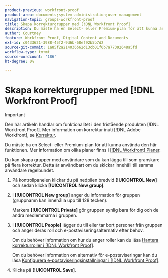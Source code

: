 ```yaml
---
product-previous: workfront-proof
product-area: documents;system-administration;user-management
navigation-topic: groups-workfront-proof
title: Skapa korrekturgrupper med [!DNL Workfront Proof]
description: Du måste ha en Select- eller Premium-plan för att kunna använda den här funktionen. Mer information om olika planer finns i Workfront Planer.
author: Courtney
feature: Workfront Proof, Digital Content and Documents
exl-id: c0433621-3988-45f2-9d6b-68ef92b5b7d2
source-git-commit: 1a85f2a214036b62d13cb01f0b7a77392648a5fd
workflow-type: tm+mt
source-wordcount: '186'
ht-degree: 0%

---
```


# Skapa korrekturgrupper med [!DNL Workfront Proof]

>[!IMPORTANT]
>
>Den här artikeln handlar om funktionalitet i den fristående produkten [!DNL Workfront Proof]. Mer information om korrektur inuti [!DNL Adobe Workfront], se [Korrektur](../../../review-and-approve-work/proofing/proofing.md).

Du måste ha en Select- eller Premium-plan för att kunna använda den här funktionen. Mer information om olika planer finns i [[!DNL Workfront] Planer](https://www.workfront.com/plans).

Du kan skapa grupper med användare som du kan lägga till som granskare på flera korrektur. Detta är användbart om du skickar innehåll till samma användare regelbundet.

1. På kontrollpanelen klickar du på nedpilen bredvid **[!UICONTROL New]** och sedan klicka **[!UICONTROL New group]**.

1. I **[!UICONTROL New group]** anger du information för gruppen (gruppnamn kan innehålla upp till 128 tecken).

   Markera **[!UICONTROL Private]** gör gruppen synlig bara för dig och de andra medlemmarna i gruppen.

1. I **[!UICONTROL People]** lägger du till eller tar bort personer från gruppen och anger deras roll och e-postaviseringsalternativ efter behov.

   Om du behöver information om hur du anger roller kan du läsa [Hantera korrekturroller i [!DNL Workfront Proof]](../../../workfront-proof/wp-work-proofsfiles/share-proofs-and-files/manage-proof-roles.md).

   Om du behöver information om alternativ för e-postaviseringar kan du läsa [Konfigurera e-postaviseringsinställningar i [!DNL Workfront Proof]](../../../workfront-proof/wp-emailsntfctns/email-alerts/config-email-notification-settings-wp.md).

1. Klicka på **[!UICONTROL Save]**.

